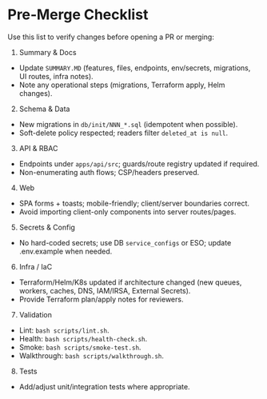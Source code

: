 Pre‑Merge Checklist
===================

Use this list to verify changes before opening a PR or merging:

1) Summary & Docs
- Update `SUMMARY.MD` (features, files, endpoints, env/secrets, migrations, UI routes, infra notes).
- Note any operational steps (migrations, Terraform apply, Helm changes).

2) Schema & Data
- New migrations in `db/init/NNN_*.sql` (idempotent when possible).
- Soft-delete policy respected; readers filter `deleted_at is null`.

3) API & RBAC
- Endpoints under `apps/api/src`; guards/route registry updated if required.
- Non-enumerating auth flows; CSP/headers preserved.

4) Web
- SPA forms + toasts; mobile-friendly; client/server boundaries correct.
- Avoid importing client-only components into server routes/pages.

5) Secrets & Config
- No hard-coded secrets; use DB `service_configs` or ESO; update .env.example when needed.

6) Infra / IaC
- Terraform/Helm/K8s updated if architecture changed (new queues, workers, caches, DNS, IAM/IRSA, External Secrets).
- Provide Terraform plan/apply notes for reviewers.

7) Validation
- Lint: `bash scripts/lint.sh`.
- Health: `bash scripts/health-check.sh`.
- Smoke: `bash scripts/smoke-test.sh`.
- Walkthrough: `bash scripts/walkthrough.sh`.

8) Tests
- Add/adjust unit/integration tests where appropriate.

